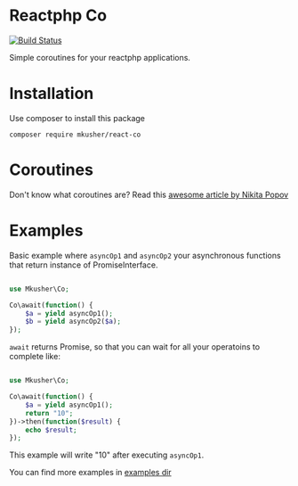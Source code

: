 Reactphp Co
===========
[![Build Status](https://travis-ci.org/mkusher/reactphp-co.svg?branch=master)](https://travis-ci.org/mkusher/reactphp-co)

Simple coroutines for your reactphp applications.

Installation
============

Use composer to install this package

```
composer require mkusher/react-co
```

Coroutines
==========

Don't know what coroutines are? Read this [awesome article by Nikita Popov](http://nikic.github.io/2012/12/22/Cooperative-multitasking-using-coroutines-in-PHP.html)

Examples
========

Basic example where `asyncOp1` and `asyncOp2` your asynchronous functions that
return instance of PromiseInterface.

```php

use Mkusher\Co;

Co\await(function() {
    $a = yield asyncOp1();
    $b = yield asyncOp2($a);
});
```

`await` returns Promise, so that you can wait for all your operatoins to complete like:

```php

use Mkusher\Co;

Co\await(function() {
    $a = yield asyncOp1();
    return "10";
})->then(function($result) {
    echo $result;
});
```

This example will write "10" after executing `asyncOp1`.

You can find more examples in [examples dir](https://github.com/mkusher/reactphp-co/blob/master/examples/)
